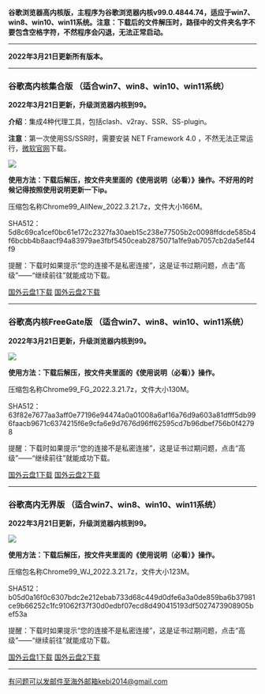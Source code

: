 **谷歌浏览器高内核版，主程序为谷歌浏览器内核v99.0.4844.74，适应于win7、win8、win10、win11系统。注意：下载后的文件解压时，路径中的文件夹名字不要包含空格字符，不然程序会闪退，无法正常启动。**

***

**2022年3月21日更新所有版本。**

***

### 谷歌高内核集合版  （适合win7、win8、win10、win11系统）

**2022年3月21日更新，升级浏览器内核到99。**

**介绍**：集成4种代理工具，包括clash、v2ray、SSR、SS-plugin。

**注意**：第一次使用SS/SSR时，需要安装 NET Framework 4.0 ，不然无法正常运行，[微软官网](https://www.microsoft.com/zh-cn/download/details.aspx?id=17718)下载。

![](https://cdn.jsdelivr.net/gh/Alvin9999/pac2/softimag/chrome961128.PNG)

**使用方法：下载后解压，按文件夹里面的《使用说明（必看）》操作。不好用的时候记得按照使用说明更新一下ip。**

压缩包名称Chrome99_AllNew_2022.3.21.7z，文件大小166M。

SHA512：5d8c69ca1cef0bc61e172c2327fa30aeb15c238e77505b2c0098ffdcde585b4f6bcbb4b8aacf94a83979ae3fbf5450ceab2875071a1fe9ab7057cb2da5ef44f9

提醒：下载时如果提示“您的连接不是私密连接”，这是证书过期问题，点击“高级”——“继续前往”就能成功下载。

[国外云盘1下载](https://tr601.free4444.xyz/Chrome99_AllNew_2022.3.21.7z) 
[国外云盘2下载](https://tr201.free4444.xyz/Chrome99_AllNew_2022.3.21.7z) 


***

### 谷歌高内核FreeGate版  （适合win7、win8、win10、win11系统）

**2022年3月21日更新，升级浏览器内核到99。**

![](https://cdn.jsdelivr.net/gh/Alvin9999/pac2/softimag/chrome9611282.PNG)

**使用方法：下载后解压，按文件夹里面的《使用说明（必看）》操作。**

压缩包名称Chrome99_FG_2022.3.21.7z，文件大小130M。

SHA512：63f82e7677aa3aff0e77196e94474a0a01008a6af16a76d9a603a81dfff5db996faacb9671c6374215f6e9cfa6e9d7676d96ff62595cd7b96dbef756b0f42798

提醒：下载时如果提示“您的连接不是私密连接”，这是证书过期问题，点击“高级”——“继续前往”就能成功下载。

[国外云盘1下载](https://tr601.free4444.xyz/Chrome99_FG_2022.3.21.7z) 
[国外云盘2下载](https://tr201.free4444.xyz/Chrome99_FG_2022.3.21.7z) 

***

### 谷歌高内无界版  （适合win7、win8、win10、win11系统）

**2022年3月21日更新，升级浏览器内核到99。**

![](https://cdn.jsdelivr.net/gh/Alvin9999/pac2/softimag/chrome9611283.PNG)

**使用方法：下载后解压，按文件夹里面的《使用说明（必看）》操作。**

压缩包名称Chrome99_WJ_2022.3.21.7z，文件大小123M。

SHA512：b05d0a16f0c6307bdc2e212ebab733d68c449d0dfe6a3a0de859ba6b37981ce9b66252c1fc91062f37f30d0edbf07ecd8d490415193df5027473908905bef53a

提醒：下载时如果提示“您的连接不是私密连接”，这是证书过期问题，点击“高级”——“继续前往”就能成功下载。

[国外云盘1下载](https://tr601.free4444.xyz/Chrome99_WJ_2022.3.21.7z) 
[国外云盘2下载](https://tr201.free4444.xyz/Chrome99_WJ_2022.3.21.7z) 


***

有问题可以发邮件至海外邮箱kebi2014@gmail.com